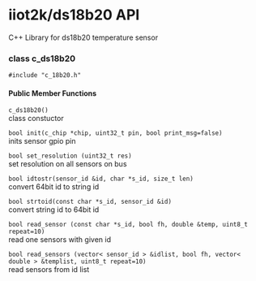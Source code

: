 # iiot2k/ds18b20 API

C++ Library for ds18b20 temperature sensor

### class c_ds18b20

```#include "c_18b20.h"```

#### Public Member Functions

```c_ds18b20()```<br>
class constuctor
 
```bool init(c_chip *chip, uint32_t pin, bool print_msg=false)```<br>
inits sensor gpio pin
 
```bool set_resolution (uint32_t res)```<br>
set resolution on all sensors on bus

```bool idtostr(sensor_id &id, char *s_id, size_t len)```<br>
convert 64bit id to string id
 
```bool strtoid(const char *s_id, sensor_id &id)```<br>
convert string id to 64bit id

```bool read_sensor (const char *s_id, bool fh, double &temp, uint8_t repeat=10)```<br>
read one sensors with given id

```bool read_sensors (vector< sensor_id > &idlist, bool fh, vector< double > &templist, uint8_t repeat=10)```<br>
read sensors from id list